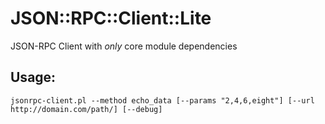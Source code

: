 # JSON::RPC::Client::Lite
JSON-RPC Client with *only* core module dependencies

## Usage:
```
jsonrpc-client.pl --method echo_data [--params "2,4,6,eight"] [--url http://domain.com/path/] [--debug]
```

